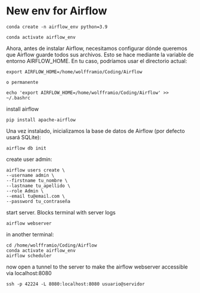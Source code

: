 # New env for Airflow

    conda create -n airflow_env python=3.9

    conda activate airflow_env

Ahora, antes de instalar Airflow, necesitamos configurar dónde queremos que Airflow guarde todos sus archivos. Esto se hace mediante la variable de entorno AIRFLOW_HOME. En tu caso, podríamos usar el directorio actual:



    export AIRFLOW_HOME=/home/wolfframio/Coding/Airflow

    o permanente

    echo 'export AIRFLOW_HOME=/home/wolfframio/Coding/Airflow' >> ~/.bashrc


install airflow

    pip install apache-airflow


Una vez instalado, inicializamos la base de datos de Airflow (por defecto usará SQLite):

    airflow db init

create user admin:

    airflow users create \
    --username admin \
    --firstname tu_nombre \
    --lastname tu_apellido \
    --role Admin \
    --email tu@email.com \
    --password tu_contraseña


start server. Blocks terminal with server logs

    airflow webserver


in another terminal:

    cd /home/wolfframio/Coding/Airflow
    conda activate airflow_env
    airflow scheduler

now open a tunnel to the server to make the airflow webserver accessible via localhost:8080

    ssh -p 42224 -L 8080:localhost:8080 usuario@servidor

